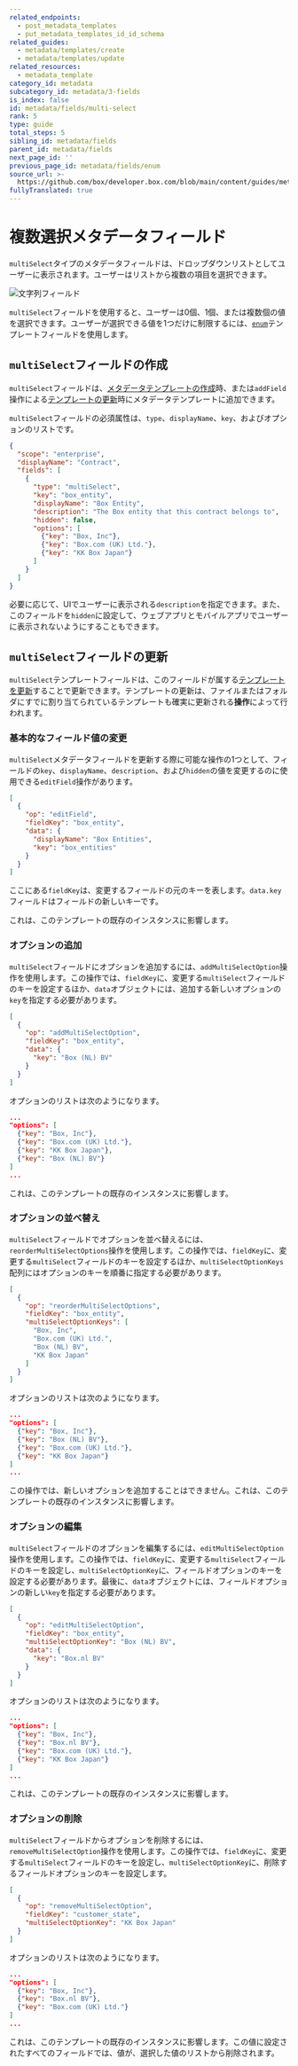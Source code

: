 ```yaml
---
related_endpoints:
  - post_metadata_templates
  - put_metadata_templates_id_id_schema
related_guides:
  - metadata/templates/create
  - metadata/templates/update
related_resources:
  - metadata_template
category_id: metadata
subcategory_id: metadata/3-fields
is_index: false
id: metadata/fields/multi-select
rank: 5
type: guide
total_steps: 5
sibling_id: metadata/fields
parent_id: metadata/fields
next_page_id: ''
previous_page_id: metadata/fields/enum
source_url: >-
  https://github.com/box/developer.box.com/blob/main/content/guides/metadata/3-fields/5-multi-select.md
fullyTranslated: true
---
```

# 複数選択メタデータフィールド

`multiSelect`タイプのメタデータフィールドは、ドロップダウンリストとしてユーザーに表示されます。ユーザーはリストから複数の項目を選択できます。

<ImageFrame border center shadow width="400">

![文字列フィールド](./metadata-field-multi-select.png)

</ImageFrame>

<Message notice>

`multiSelect`フィールドを使用すると、ユーザーは0個、1個、または複数個の値を選択できます。ユーザーが選択できる値を1つだけに制限するには、[`enum`][g_enum_field]テンプレートフィールドを使用します。

</Message>

## `multiSelect`フィールドの作成

`multiSelect`フィールドは、[メタデータテンプレートの作成][g_create_template]時、または`addField`操作による[テンプレートの更新][g_update_template]時にメタデータテンプレートに追加できます。

`multiSelect`フィールドの必須属性は、`type`、`displayName`、`key`、およびオプションのリストです。

```json
{
  "scope": "enterprise",
  "displayName": "Contract",
  "fields": [
    {
      "type": "multiSelect",
      "key": "box_entity",
      "displayName": "Box Entity",
      "description": "The Box entity that this contract belongs to",
      "hidden": false,
      "options": [
        {"key": "Box, Inc"},
        {"key": "Box.com (UK) Ltd."},
        {"key": "KK Box Japan"}
      ]
    }
  ]
}
```

必要に応じて、UIでユーザーに表示される`description`を指定できます。また、このフィールドを`hidden`に設定して、ウェブアプリとモバイルアプリでユーザーに表示されないようにすることもできます。

## `multiSelect`フィールドの更新

`multiSelect`テンプレートフィールドは、このフィールドが属する[テンプレートを更新][g_update_template]することで更新できます。テンプレートの更新は、ファイルまたはフォルダにすでに割り当てられているテンプレートも確実に更新される**操作**によって行われます。

### 基本的なフィールド値の変更

`multiSelect`メタデータフィールドを更新する際に可能な操作の1つとして、フィールドの`key`、`displayName`、`description`、および`hidden`の値を変更するのに使用できる`editField`操作があります。

```json
[
  {
    "op": "editField",
    "fieldKey": "box_entity",
    "data": {
      "displayName": "Box Entities",
      "key": "box_entities"
    }
  }
]
```

<Message>

ここにある`fieldKey`は、変更するフィールドの元のキーを表します。`data.key`フィールドはフィールドの新しいキーです。

</Message>

<Message warning>

これは、このテンプレートの既存のインスタンスに影響します。

</Message>

### オプションの追加

`multiSelect`フィールドにオプションを追加するには、`addMultiSelectOption`操作を使用します。この操作では、`fieldKey`に、変更する`multiSelect`フィールドのキーを設定するほか、`data`オブジェクトには、追加する新しいオプションの`key`を指定する必要があります。

```json
[
  {
    "op": "addMultiSelectOption",
    "fieldKey": "box_entity",
    "data": {
      "key": "Box (NL) BV"
    }
  }
]
```

オプションのリストは次のようになります。

```json
...
"options": [
  {"key": "Box, Inc"},
  {"key": "Box.com (UK) Ltd."},
  {"key": "KK Box Japan"},
  {"key": "Box (NL) BV"}
]
...
```

<Message warning>

これは、このテンプレートの既存のインスタンスに影響します。

</Message>

### オプションの並べ替え

`multiSelect`フィールドでオプションを並べ替えるには、`reorderMultiSelectOptions`操作を使用します。この操作では、`fieldKey`に、変更する`multiSelect`フィールドのキーを設定するほか、`multiSelectOptionKeys`配列にはオプションのキーを順番に指定する必要があります。

```json
[
  {
    "op": "reorderMultiSelectOptions",
    "fieldKey": "box_entity",
    "multiSelectOptionKeys": [
      "Box, Inc",
      "Box.com (UK) Ltd.",
      "Box (NL) BV",
      "KK Box Japan"
    ]
  }
]
```

オプションのリストは次のようになります。

```json
...
"options": [
  {"key": "Box, Inc"},
  {"key": "Box (NL) BV"},
  {"key": "Box.com (UK) Ltd."},
  {"key": "KK Box Japan"}
]
...
```

<Message warning>

この操作では、新しいオプションを追加することはできません。これは、このテンプレートの既存のインスタンスに影響します。

</Message>

### オプションの編集

`multiSelect`フィールドのオプションを編集するには、`editMultiSelectOption`操作を使用します。この操作では、`fieldKey`に、変更する`multiSelect`フィールドのキーを設定し、`multiSelectOptionKey`に、フィールドオプションのキーを設定する必要があります。最後に、`data`オブジェクトには、フィールドオプションの新しい`key`を指定する必要があります。

```json
[
  {
    "op": "editMultiSelectOption",
    "fieldKey": "box_entity",
    "multiSelectOptionKey": "Box (NL) BV",
    "data": {
      "key": "Box.nl BV"
    }
  }
]
```

オプションのリストは次のようになります。

```json
...
"options": [
  {"key": "Box, Inc"},
  {"key": "Box.nl BV"},
  {"key": "Box.com (UK) Ltd."},
  {"key": "KK Box Japan"}
]
...
```

<Message warning>

これは、このテンプレートの既存のインスタンスに影響します。

</Message>

### オプションの削除

`multiSelect`フィールドからオプションを削除するには、`removeMultiSelectOption`操作を使用します。この操作では、`fieldKey`に、変更する`multiSelect`フィールドのキーを設定し、`multiSelectOptionKey`に、削除するフィールドオプションのキーを設定します。

```json
[
  {
    "op": "removeMultiSelectOption",
    "fieldKey": "customer_state",
    "multiSelectOptionKey": "KK Box Japan"
  }
]
```

オプションのリストは次のようになります。

```json
...
"options": [
  {"key": "Box, Inc"},
  {"key": "Box.nl BV"},
  {"key": "Box.com (UK) Ltd."}
]
...
```

<Message warning>

これは、このテンプレートの既存のインスタンスに影響します。この値に設定されたすべてのフィールドでは、値が、選択した値のリストから削除されます。

</Message>

[g_create_template]: g://metadata/templates/create

[g_update_template]: g://metadata/templates/update

[g_enum_field]: g://metadata/fields/enum

